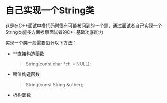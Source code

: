 # 自己实现一个String类

这是在C++面试中撸代码时很有可能被问到的一个题，通过面试者自己实现一个String类能多方面考察面试者的C++基础功底能力

实现一个类一般需要设计以下方法：
* **直接构造函数 
  > String(const char *ch = NULL);
* 赋值构造函数
  > String(const String &other);
* 析构函数
